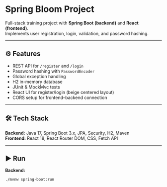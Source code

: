 #  Spring Bloom Project

Full-stack training project with **Spring Boot (backend)** and **React (frontend)**.  
Implements user registration, login, validation, and password hashing.

---

## ⚙️ Features
- REST API for `/register` and `/login`
- Password hashing with `PasswordEncoder`
- Global exception handling
- H2 in-memory database
- JUnit & MockMvc tests
- React UI for register/login (beige centered layout)
- CORS setup for frontend–backend connection

---

## 🛠 Tech Stack
**Backend:** Java 17, Spring Boot 3.x, JPA, Security, H2, Maven  
**Frontend:** React 18, React Router DOM, CSS, Fetch API  

---

## ▶️ Run
**Backend:**
```bash
./mvnw spring-boot:run

